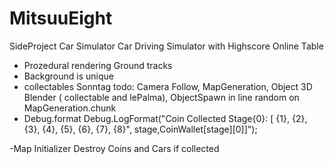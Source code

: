 # MitsuuEight
SideProject Car Simulator
Car Driving Simulator with Highscore Online Table

- Prozedural rendering Ground tracks
- Background is unique
- collectables
    Sonntag todo: Camera Follow, MapGeneration, Object 3D Blender ( collectable and lePalma), ObjectSpawn in line random on  MapGeneration.chunk 
- Debug.format 
Debug.LogFormat("Coin Collected Stage{0}: [ {1}, {2}, {3}, {4}, {5}, {6}, {7}, {8}", stage,CoinWallet[stage][0]]");

-Map Initializer Destroy Coins and Cars if collected
